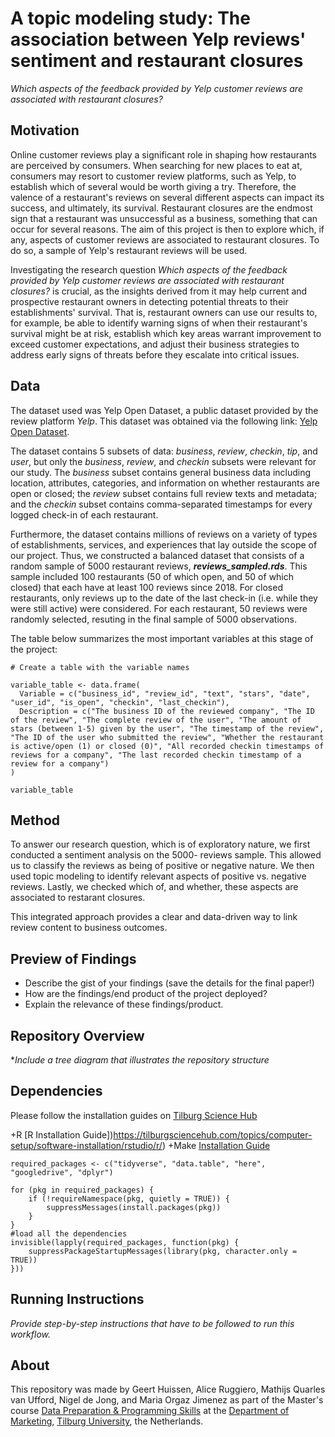 # A topic modeling study: The association between Yelp reviews' sentiment and restaurant closures
*Which aspects of the feedback provided by Yelp customer reviews are associated with restaurant closures?* 


## Motivation
Online customer reviews play a significant role in shaping how restaurants are perceived by consumers. When searching for new places to eat at, consumers may resort to customer review platforms, such as Yelp, to establish which of several would be worth giving a try. Therefore, the valence of a restaurant's reviews on several different aspects can impact its success, and ultimately, its survival. Restaurant closures are the endmost sign that a restaurant was unsuccessful as a business, something that can occur for several reasons. The aim of this project is then to explore which, if any, aspects of customer reviews are associated to restaurant closures. To do so, a sample of Yelp's restaurant reviews will be used.

Investigating the research question *Which aspects of the feedback provided by Yelp customer reviews are associated with restaurant closures?* is crucial, as the insights derived from it may help current and prospective restaurant owners in detecting potential threats to their establishments' survival. That is, restaurant owners can use our results to, for example, be able to identify warning signs of when their restaurant's survival might be at risk, establish which key areas warrant improvement to exceed customer expectations, and adjust their business strategies to address early signs of threats before they escalate into critical issues. 


## Data
The dataset used was Yelp Open Dataset, a public dataset provided by the review platform *Yelp*. This dataset was obtained via the following link: [Yelp Open Dataset](https://business.yelp.com/data/resources/open-dataset/). 

The dataset contains 5 subsets of data: *business*, *review*, *checkin*, *tip*, and *user*, but only the *business*, *review*, and *checkin* subsets were relevant for our study. The *business* subset contains general business data including location, attributes, categories, and information on whether restaurants are open or closed; the *review* subset contains full review texts and metadata; and the *checkin* subset contains comma-separated timestamps for every logged check-in of each restaurant.

Furthermore, the dataset contains millions of reviews on a variety of types of establishments, services, and experiences that lay outside the scope of our project. Thus, we constructed a balanced dataset that consists of a random sample of 5000 restaurant reviews, ***reviews_sampled.rds***. This sample included 100 restaurants (50 of which open, and 50 of which closed) that each have at least 100 reviews since 2018. For closed restaurants, only reviews up to the date of the last check-in (i.e. while they were still active) were considered. For each restaurant, 50 reviews were randomly selected, resuting in the final sample of 5000 observations. 

The table below summarizes the most important variables at this stage of the project:

```{r}
# Create a table with the variable names

variable_table <- data.frame(
  Variable = c("business_id", "review_id", "text", "stars", "date", "user_id", "is_open", "checkin", "last_checkin"),
  Description = c("The business ID of the reviewed company", "The ID of the review", "The complete review of the user", "The amount of stars (between 1-5) given by the user", "The timestamp of the review", "The ID of the user who submitted the review", "Whether the restaurant is active/open (1) or closed (0)", "All recorded checkin timestamps of reviews for a company", "The last recorded checkin timestamp of a review for a company")
)

variable_table
```

## Method

To answer our research question, which is of exploratory nature, we first conducted a sentiment analysis on the 5000- reviews sample. This allowed us to classify the reviews as being of positive or negative nature. We then used topic modeling to identify relevant aspects of positive vs. negative reviews. Lastly, we checked which of, and whether, these aspects are associated to restarant closures.

This integrated approach provides a clear and data-driven way to link review content to business outcomes. 

## Preview of Findings 
- Describe the gist of your findings (save the details for the final paper!)
- How are the findings/end product of the project deployed?
- Explain the relevance of these findings/product. 

## Repository Overview 

**Include a tree diagram that illustrates the repository structure*

## Dependencies 

Please follow the installation guides on [Tilburg Science Hub](https://tilburgsciencehub.com/)

+R
[R Installation Guide])https://tilburgsciencehub.com/topics/computer-setup/software-installation/rstudio/r/)
+Make
[Installation Guide](https://tilburgsciencehub.com/topics/automation/automation-tools/makefiles/make/)

```{r}
required_packages <- c("tidyverse", "data.table", "here", "googledrive", "dplyr")

for (pkg in required_packages) {
	if (!requireNamespace(pkg, quietly = TRUE)) {
		suppressMessages(install.packages(pkg))
	}
}
#load all the dependencies
invisible(lapply(required_packages, function(pkg) {
	suppressPackageStartupMessages(library(pkg, character.only = TRUE))
}))

```

## Running Instructions 

*Provide step-by-step instructions that have to be followed to run this workflow.*

## About 

This repository was made by Geert Huissen, Alice Ruggiero, Mathijs Quarles van Ufford, Nigel de Jong, and Maria Orgaz Jimenez as part of the Master's course [Data Preparation & Programming Skills](https://dprep.hannesdatta.com/) at the [Department of Marketing](https://www.tilburguniversity.edu/about/schools/economics-and-management/organization/departments/marketing), [Tilburg University](https://www.tilburguniversity.edu/), the Netherlands.
